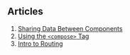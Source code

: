 ## Articles

1. [Sharing Data Between Components](articles/sharing-data-between-components)
1. [Using the `<compose>` Tag](articles/compose-tag)
1. [Intro to Routing](articles/routing-intro)
